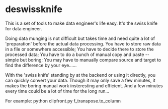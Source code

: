 # deswissknife
This is a set of tools to make data engineer's life easy. It's the swiss knife for data engineer.

Doing data munging is not difficult but takes time and need quite a lot of 'preparation' before the actual data processing.
You have to store raw data in a file or somewhere accessible;
You have to decide there to store the processed data;
You have to do a bunch of manual copy and paste -- simple but boring;
You may have to manually compare source and target to find the difference by your eye......

With the 'swiss knife' standing by at the backend or using it directly, you can quickly convert your data. Though it may only save a few minutes,
it makes the boring manual work insteresting and efficient. And a few minutes every time could be a lot of time for the long run...

For example:
python clipfront.py f_transpose.to_column
